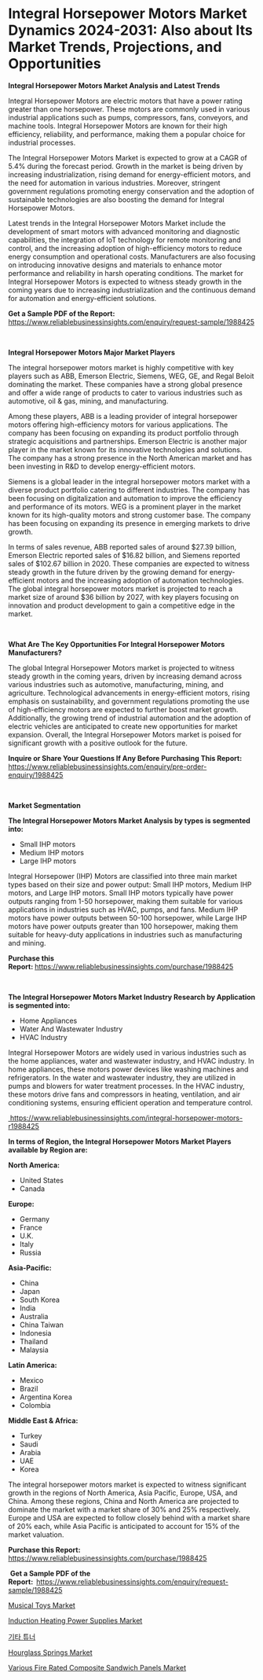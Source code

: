 <p><h1>Integral Horsepower Motors Market Dynamics 2024-2031: Also about Its Market Trends, Projections, and Opportunities</h1></p><p><strong>Integral Horsepower Motors Market Analysis and Latest Trends</strong></p>
<p><p>Integral Horsepower Motors are electric motors that have a power rating greater than one horsepower. These motors are commonly used in various industrial applications such as pumps, compressors, fans, conveyors, and machine tools. Integral Horsepower Motors are known for their high efficiency, reliability, and performance, making them a popular choice for industrial processes.</p><p>The Integral Horsepower Motors Market is expected to grow at a CAGR of 5.4% during the forecast period. Growth in the market is being driven by increasing industrialization, rising demand for energy-efficient motors, and the need for automation in various industries. Moreover, stringent government regulations promoting energy conservation and the adoption of sustainable technologies are also boosting the demand for Integral Horsepower Motors.</p><p>Latest trends in the Integral Horsepower Motors Market include the development of smart motors with advanced monitoring and diagnostic capabilities, the integration of IoT technology for remote monitoring and control, and the increasing adoption of high-efficiency motors to reduce energy consumption and operational costs. Manufacturers are also focusing on introducing innovative designs and materials to enhance motor performance and reliability in harsh operating conditions. The market for Integral Horsepower Motors is expected to witness steady growth in the coming years due to increasing industrialization and the continuous demand for automation and energy-efficient solutions.</p></p>
<p><strong>Get a Sample PDF of the Report:&nbsp;</strong> <a href="https://www.reliablebusinessinsights.com/enquiry/request-sample/1988425">https://www.reliablebusinessinsights.com/enquiry/request-sample/1988425</a></p>
<p>&nbsp;</p>
<p><strong>Integral Horsepower Motors Major Market Players</strong></p>
<p><p>The integral horsepower motors market is highly competitive with key players such as ABB, Emerson Electric, Siemens, WEG, GE, and Regal Beloit dominating the market. These companies have a strong global presence and offer a wide range of products to cater to various industries such as automotive, oil & gas, mining, and manufacturing.</p><p>Among these players, ABB is a leading provider of integral horsepower motors offering high-efficiency motors for various applications. The company has been focusing on expanding its product portfolio through strategic acquisitions and partnerships. Emerson Electric is another major player in the market known for its innovative technologies and solutions. The company has a strong presence in the North American market and has been investing in R&D to develop energy-efficient motors.</p><p>Siemens is a global leader in the integral horsepower motors market with a diverse product portfolio catering to different industries. The company has been focusing on digitalization and automation to improve the efficiency and performance of its motors. WEG is a prominent player in the market known for its high-quality motors and strong customer base. The company has been focusing on expanding its presence in emerging markets to drive growth.</p><p>In terms of sales revenue, ABB reported sales of around $27.39 billion, Emerson Electric reported sales of $16.82 billion, and Siemens reported sales of $102.67 billion in 2020. These companies are expected to witness steady growth in the future driven by the growing demand for energy-efficient motors and the increasing adoption of automation technologies. The global integral horsepower motors market is projected to reach a market size of around $36 billion by 2027, with key players focusing on innovation and product development to gain a competitive edge in the market.</p></p>
<p>&nbsp;</p>
<p><strong>What Are The Key Opportunities For Integral Horsepower Motors Manufacturers?</strong></p>
<p><p>The global Integral Horsepower Motors market is projected to witness steady growth in the coming years, driven by increasing demand across various industries such as automotive, manufacturing, mining, and agriculture. Technological advancements in energy-efficient motors, rising emphasis on sustainability, and government regulations promoting the use of high-efficiency motors are expected to further boost market growth. Additionally, the growing trend of industrial automation and the adoption of electric vehicles are anticipated to create new opportunities for market expansion. Overall, the Integral Horsepower Motors market is poised for significant growth with a positive outlook for the future.</p></p>
<p><strong>Inquire or Share Your Questions If Any Before Purchasing This Report:</strong> <a href="https://www.reliablebusinessinsights.com/enquiry/pre-order-enquiry/1988425">https://www.reliablebusinessinsights.com/enquiry/pre-order-enquiry/1988425</a></p>
<p>&nbsp;</p>
<p><strong>Market Segmentation</strong></p>
<p><strong>The Integral Horsepower Motors Market Analysis by types is segmented into:</strong></p>
<p><ul><li>Small IHP motors</li><li>Medium IHP motors</li><li>Large IHP motors</li></ul></p>
<p><p>Integral Horsepower (IHP) Motors are classified into three main market types based on their size and power output: Small IHP motors, Medium IHP motors, and Large IHP motors. Small IHP motors typically have power outputs ranging from 1-50 horsepower, making them suitable for various applications in industries such as HVAC, pumps, and fans. Medium IHP motors have power outputs between 50-100 horsepower, while Large IHP motors have power outputs greater than 100 horsepower, making them suitable for heavy-duty applications in industries such as manufacturing and mining.</p></p>
<p><strong>Purchase this Report:&nbsp;</strong><a href="https://www.reliablebusinessinsights.com/purchase/1988425">https://www.reliablebusinessinsights.com/purchase/1988425</a></p>
<p>&nbsp;</p>
<p><strong>The Integral Horsepower Motors Market Industry Research by Application is segmented into:</strong></p>
<p><ul><li>Home Appliances</li><li>Water And Wastewater Industry</li><li>HVAC Industry</li></ul></p>
<p><p>Integral Horsepower Motors are widely used in various industries such as the home appliances, water and wastewater industry, and HVAC industry. In home appliances, these motors power devices like washing machines and refrigerators. In the water and wastewater industry, they are utilized in pumps and blowers for water treatment processes. In the HVAC industry, these motors drive fans and compressors in heating, ventilation, and air conditioning systems, ensuring efficient operation and temperature control.</p></p>
<p><a href="https://www.reliablebusinessinsights.com/integral-horsepower-motors-r1988425">&nbsp;https://www.reliablebusinessinsights.com/integral-horsepower-motors-r1988425</a></p>
<p><strong>In terms of Region, the Integral Horsepower Motors Market Players available by Region are:</strong></p>
<p>
    <p> <strong> North America: </strong>
        <ul>
            <li>United States</li>
            <li>Canada</li>
        </ul>
        </p> 
    <p> <strong> Europe: </strong>
        <ul>
            <li>Germany</li>
            <li>France</li>
            <li>U.K.</li>
            <li>Italy</li>
            <li>Russia</li>
        </ul>
        </p> 
    <p> <strong> Asia-Pacific: </strong>
        <ul>
            <li>China</li>
            <li>Japan</li>
            <li>South Korea</li>
            <li>India</li>
            <li>Australia</li>
            <li>China Taiwan</li>
            <li>Indonesia</li>
            <li>Thailand</li>
            <li>Malaysia</li>
        </ul>
        </p> 
    <p> <strong> Latin America: </strong>
        <ul>
            <li>Mexico</li>
            <li>Brazil</li>
            <li>Argentina Korea</li>
            <li>Colombia</li>
        </ul>
        </p> 
    <p> <strong> Middle East & Africa: </strong>
        <ul>
            <li>Turkey</li>
            <li>Saudi</li>
            <li>Arabia</li>
            <li>UAE</li>
            <li>Korea</li>
        </ul>
    </p>
    </p>
<p><p>The integral horsepower motors market is expected to witness significant growth in the regions of North America, Asia Pacific, Europe, USA, and China. Among these regions, China and North America are projected to dominate the market with a market share of 30% and 25% respectively. Europe and USA are expected to follow closely behind with a market share of 20% each, while Asia Pacific is anticipated to account for 15% of the market valuation.</p></p>
<p><strong>Purchase this Report: </strong><a href="https://www.reliablebusinessinsights.com/purchase/1988425">https://www.reliablebusinessinsights.com/purchase/1988425</a></p>
<p>&nbsp;<strong>Get a Sample PDF of the Report:&nbsp;&nbsp;</strong><a href="https://www.reliablebusinessinsights.com/enquiry/request-sample/1988425">https://www.reliablebusinessinsights.com/enquiry/request-sample/1988425</a></p>
<p><strong></strong></p>
<p><p><a href="https://medium.com/@shjsi3663/musical-toys-market-share-size-trends-industry-analysis-report-by-application-below-3-years-f6f5ca4418f3">Musical Toys Market</a></p><p><a href="https://github.com/flwellarose/Market-Research-Report-List-1/blob/main/induction-heating-power-supplies-market.md">Induction Heating Power Supplies Market</a></p><p><a href="https://github.com/vseigx30c9a1j/Market-Research-Report-List-3/blob/main/964903668785.md">기타 튜너</a></p><p><a href="https://github.com/kimjmgeh81/Market-Research-Report-List-1/blob/main/hourglass-springs-market.md">Hourglass Springs Market</a></p><p><a href="https://medium.com/@ameliahaleyi77567/various-fire-rated-composite-sandwich-panels-market-share-market-analysis-growth-trends-e92a2fd5ee49">Various Fire Rated Composite Sandwich Panels Market</a></p></p>